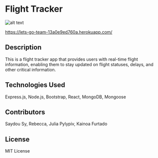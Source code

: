# Flight Tracker


![alt text](<Screenshot 2024-06-03 at 4.15.36 PM (2).jpeg>)

https://lets-go-team-13a0e9ed760a.herokuapp.com/



## Description
This is a flight tracker app that provides users with real-time flight information, enabling them to stay updated on flight statuses, delays, and other critical information.

## Technologies Used
Express.js, Node.js, Bootstrap, React, MongoDB, Mongoose

## Contributors
Saydou Sy, Rebecca, Julia Pylypiv, Kainoa Furtado

## License
MIT License